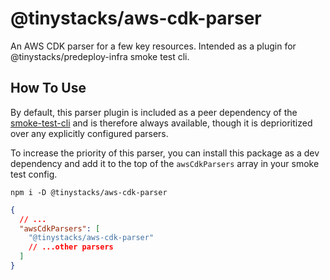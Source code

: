 # @tinystacks/aws-cdk-parser
An AWS CDK parser for a few key resources.  Intended as a plugin for @tinystacks/predeploy-infra smoke test cli.

## How To Use
By default, this parser plugin is included as a peer dependency of the [smoke-test-cli]() and is therefore always available, though it is deprioritized over any explicitly configured parsers.

To increase the priority of this parser, you can install this package as a dev dependency and add it to the top of the `awsCdkParsers` array in your smoke test config.

`npm i -D @tinystacks/aws-cdk-parser`

```json
{
  // ...
  "awsCdkParsers": [
    "@tinystacks/aws-cdk-parser"
    // ...other parsers
  ]
}
```